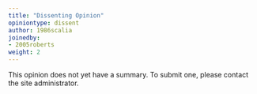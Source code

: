 ```yaml
---
title: "Dissenting Opinion"
opiniontype: dissent
author: 1986scalia
joinedby:
- 2005roberts
weight: 2
---
```

This opinion does not yet have a summary. To submit one, please contact the site administrator.